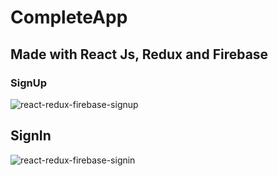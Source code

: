 # CompleteApp

## Made with React Js, Redux and Firebase

### SignUp
![react-redux-firebase-signup](https://user-images.githubusercontent.com/64499873/135672511-f169001a-f85d-4d35-8323-e24a2c874f07.png)

## SignIn
![react-redux-firebase-signin](https://user-images.githubusercontent.com/64499873/135672515-4cbf3fd6-c36a-4e55-a6c2-b4d65912b75c.png)
